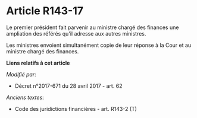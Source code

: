 # Article R143-17

Le premier président fait parvenir au ministre chargé des finances une ampliation des référés qu'il adresse aux autres
ministres.

Les ministres envoient simultanément copie de leur réponse à la Cour et au ministre chargé des finances.

**Liens relatifs à cet article**

_Modifié par_:

  - Décret n°2017-671 du 28 avril 2017 - art. 62

_Anciens textes_:

  - Code des juridictions financières - art. R143-2 (T)
